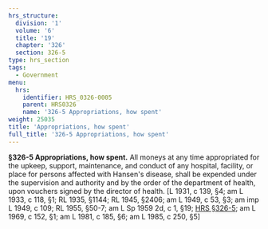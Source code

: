 ```yaml
---
hrs_structure:
  division: '1'
  volume: '6'
  title: '19'
  chapter: '326'
  section: 326-5
type: hrs_section
tags:
  - Government
menu:
  hrs:
    identifier: HRS_0326-0005
    parent: HRS0326
    name: '326-5 Appropriations, how spent'
weight: 25035
title: 'Appropriations, how spent'
full_title: '326-5 Appropriations, how spent'
---
```

**§326-5 Appropriations, how spent.** All moneys at any time appropriated for the upkeep, support, maintenance, and conduct of any hospital, facility, or place for persons affected with Hansen's disease, shall be expended under the supervision and authority and by the order of the department of health, upon vouchers signed by the director of health. [L 1931, c 139, §4; am L 1933, c 118, §1; RL 1935, §1144; RL 1945, §2406; am L 1949, c 53, §3; am imp L 1949, c 109; RL 1955, §50-7; am L Sp 1959 2d, c 1, §19; [HRS §326-5](/title-19/chapter-326/section-326-5/); am L 1969, c 152, §1; am L 1981, c 185, §6; am L 1985, c 250, §5]